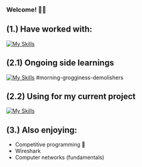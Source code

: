 ### Welcome! 👨‍💻

## (1.) Have worked with:
[![My Skills](https://skillicons.dev/icons?i=c,java,py,bash,docker,postgresql,html,js,css)](https://skillicons.dev)

## (2.1) Ongoing side learnings
[![My Skills](https://skillicons.dev/icons?i=docker,kubernetes,nginx,kali,azure,ansible,arch,nvim)](https://skillicons.dev)
#morning-grogginess-demolishers

## (2.2) Using for my current project
[![My Skills](https://skillicons.dev/icons?i=c,cmake,azure,kali,docker)](https://skillicons.dev)

## (3.) Also enjoying:
- Competitive programming 🥊
- Wireshark
- Computer networks (fundamentals)
